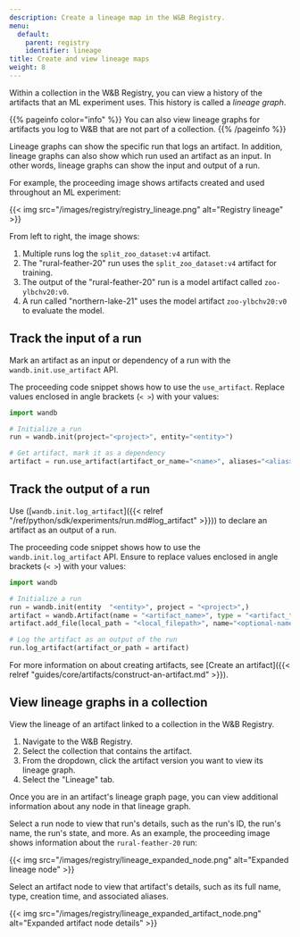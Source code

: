 ```yaml
---
description: Create a lineage map in the W&B Registry.
menu:
  default:
    parent: registry
    identifier: lineage
title: Create and view lineage maps
weight: 8
---
```


Within a collection in the W&B Registry, you can view a history of the artifacts that an ML experiment uses. This history is called a _lineage graph_.

{{% pageinfo color="info" %}}
You can also view lineage graphs for artifacts you log to W&B that are not part of a collection.
{{% /pageinfo %}}

Lineage graphs can show the specific run that logs an artifact. In addition, lineage graphs can also show which run used an artifact as an input. In other words, lineage graphs can show the input and output of a run. 


For example, the proceeding image shows artifacts created and used throughout an ML experiment:

{{< img src="/images/registry/registry_lineage.png" alt="Registry lineage" >}}

From left to right, the image shows:
1. Multiple runs log the `split_zoo_dataset:v4` artifact.
2. The "rural-feather-20" run uses the `split_zoo_dataset:v4` artifact for training.
3. The output of the "rural-feather-20" run is a model artifact called `zoo-ylbchv20:v0`.
4. A run called "northern-lake-21" uses the model artifact `zoo-ylbchv20:v0` to evaluate the model.


## Track the input of a run

Mark an artifact as an input or dependency of a run with the `wandb.init.use_artifact` API.

The proceeding code snippet shows how to use the `use_artifact`. Replace values enclosed in angle brackets (`< >`) with your values:

```python
import wandb

# Initialize a run
run = wandb.init(project="<project>", entity="<entity>")

# Get artifact, mark it as a dependency
artifact = run.use_artifact(artifact_or_name="<name>", aliases="<alias>")
```


## Track the output of a run

Use ([`wandb.init.log_artifact`]({{< relref "/ref/python/sdk/experiments/run.md#log_artifact" >}})) to declare an artifact as an output of a run.

The proceeding code snippet shows how to use the `wandb.init.log_artifact` API. Ensure to replace values enclosed in angle brackets (`< >`) with your values:

```python
import wandb

# Initialize a run
run = wandb.init(entity  "<entity>", project = "<project>",)
artifact = wandb.Artifact(name = "<artifact_name>", type = "<artifact_type>")
artifact.add_file(local_path = "<local_filepath>", name="<optional-name>")

# Log the artifact as an output of the run
run.log_artifact(artifact_or_path = artifact)
```

For more information on about creating artifacts, see [Create an artifact]({{< relref "guides/core/artifacts/construct-an-artifact.md" >}}).


## View lineage graphs in a collection

View the lineage of an artifact linked to a collection in the W&B Registry.

1. Navigate to the W&B Registry.
2. Select the collection that contains the artifact.
3. From the dropdown, click the artifact version you want to view its lineage graph.
4. Select the "Lineage" tab.


Once you are in an artifact's lineage graph page, you can view additional information about any node in that lineage graph. 
 
Select a run node to view that run's details, such as the run's ID, the run's name, the run's state, and more. As an example, the proceeding image shows information about the `rural-feather-20` run:

{{< img src="/images/registry/lineage_expanded_node.png" alt="Expanded lineage node" >}}

Select an artifact node to view that artifact's details, such as its full name, type, creation time, and associated aliases.

{{< img src="/images/registry/lineage_expanded_artifact_node.png" alt="Expanded artifact node details" >}}